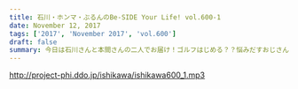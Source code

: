 ```yaml
---
title: 石川・ホンマ・ぶるんのBe-SIDE Your Life! vol.600-1
date: November 12, 2017
tags: ['2017', 'November 2017', 'vol.600']
draft: false
summary: 今日は石川さんと本間さんの二人でお届け！ゴルフはじめる？？悩みだすおじさんたち。MIURA
---
```


http://project-phi.ddo.jp/ishikawa/ishikawa600_1.mp3